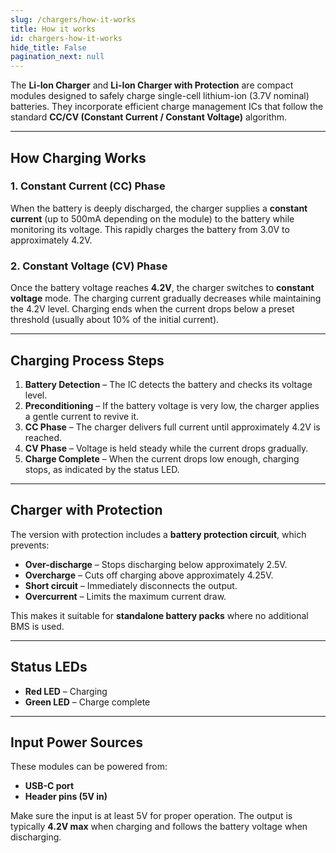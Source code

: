 ```yaml
---
slug: /chargers/how-it-works
title: How it works
id: chargers-how-it-works
hide_title: False
pagination_next: null
---
```


The **Li-Ion Charger** and **Li-Ion Charger with Protection** are compact modules designed to safely charge single-cell lithium-ion (3.7V nominal) batteries. They incorporate efficient charge management ICs that follow the standard **CC/CV (Constant Current / Constant Voltage)** algorithm.

<CenteredImage src="/img/chargers/333013.png" alt="Li-Ion Charger" caption="Li-Ion Charger" width="400px" />
<CenteredImage src="/img/chargers/333014.png" alt="Li-Ion Charger with Protection" caption="Li-Ion Charger with Protection" width="400px" />

---

## How Charging Works

### 1. Constant Current (CC) Phase

When the battery is deeply discharged, the charger supplies a **constant current** (up to 500mA depending on the module) to the battery while monitoring its voltage. This rapidly charges the battery from 3.0V to approximately 4.2V.

### 2. Constant Voltage (CV) Phase

Once the battery voltage reaches **4.2V**, the charger switches to **constant voltage** mode. The charging current gradually decreases while maintaining the 4.2V level. Charging ends when the current drops below a preset threshold (usually about 10% of the initial current).

---

## Charging Process Steps

1. **Battery Detection** – The IC detects the battery and checks its voltage level.
2. **Preconditioning** – If the battery voltage is very low, the charger applies a gentle current to revive it.
3. **CC Phase** – The charger delivers full current until approximately 4.2V is reached.
4. **CV Phase** – Voltage is held steady while the current drops gradually.
5. **Charge Complete** – When the current drops low enough, charging stops, as indicated by the status LED.

---

## Charger with Protection

The version with protection includes a **battery protection circuit**, which prevents:

- **Over-discharge** – Stops discharging below approximately 2.5V.
- **Overcharge** – Cuts off charging above approximately 4.25V.
- **Short circuit** – Immediately disconnects the output.
- **Overcurrent** – Limits the maximum current draw.

This makes it suitable for **standalone battery packs** where no additional BMS is used.

---

## Status LEDs

- **Red LED** – Charging
- **Green LED** – Charge complete

---

## Input Power Sources

These modules can be powered from:

- **USB-C port**
- **Header pins (5V in)**

Make sure the input is at least 5V for proper operation. The output is typically **4.2V max** when charging and follows the battery voltage when discharging.